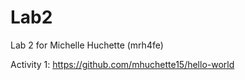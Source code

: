# Lab2
Lab 2 for Michelle Huchette (mrh4fe)

Activity 1: https://github.com/mhuchette15/hello-world
